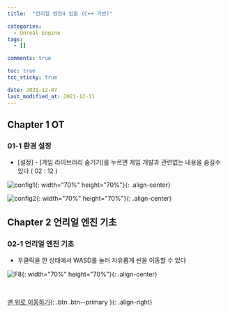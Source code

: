 ```yaml
---
title:  "언리얼 엔진4 입문 (C++ 기반)"

categories:
  - Unreal Engine
tags:
  - []

comments: true

toc: true
toc_sticky: true

date: 2021-12-07
last_modified_at: 2021-12-11
---
```


## Chapter 1 OT

### 01-1 환경 설정
- [설정] - [게임 라이브러리 숨기기]를 누르면 게임 개발과 관련없는 내용을 숨길수 있다 ( 02 : 12 )

![config1](https://user-images.githubusercontent.com/80055816/145439237-51f74654-10f5-42bd-aa78-cbb985948a98.PNG){: width="70%" height="70%"}{: .align-center}

![config2](https://user-images.githubusercontent.com/80055816/145439325-3d7b2041-7031-417f-9aeb-a7d99b0d5f26.PNG){: width="70%" height="70%"}{: .align-center}

## Chapter 2 언리얼 엔진 기초

### 02-1 언리얼 엔진 기초
- 우클릭을 한 상태에서 WASD를 눌러 자유롭게 씬을 이동할 수 있다

![F8](https://user-images.githubusercontent.com/80055816/145676887-b044e507-aacb-4508-82ab-60cc335d74a6.PNG){: width="70%" height="70%"}{: .align-center}

<br>

[맨 위로 이동하기](#){: .btn .btn--primary }{: .align-right}
